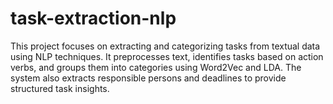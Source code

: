# task-extraction-nlp
This project focuses on extracting and categorizing tasks from textual data using NLP techniques. It preprocesses text, identifies tasks based on action verbs, and groups them into categories using Word2Vec and LDA. The system also extracts responsible persons and deadlines to provide structured task insights.
